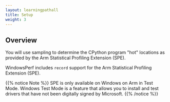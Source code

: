 ```yaml
---
layout: learningpathall
title: Setup
weight: 3
---
```

## Overview

You will use sampling to determine the CPython program "hot" locations as provided by the Arm Statistical Profiling Extension (SPE).

WindowsPerf includes `record` support for the Arm Statistical Profiling Extension (SPE). 

{{% notice Note %}}
SPE is only available on Windows on Arm in Test Mode.
Windows Test Mode is a feature that allows you to install and test drivers that have not been digitally signed by Microsoft.
{{% /notice %}}
